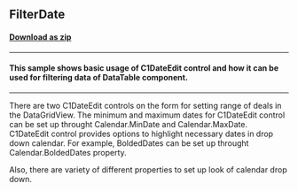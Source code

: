 ## FilterDate
#### [Download as zip](https://grapecity.github.io/DownGit/#/home?url=https://github.com/GrapeCity/ComponentOne-WinForms-Samples/tree/master/NetFramework\CalendarView\CS\FilterDate)
____
#### This sample shows basic usage of C1DateEdit control and how it can be used for filtering data of DataTable component.
____
There are two C1DateEdit controls on the form for setting range of deals in the DataGridView. The minimum and maximum dates for C1DateEdit control can be set up throught Calendar.MinDate and Calendar.MaxDate. C1DateEdit control provides options to highlight necessary dates in drop down calendar. For example, BoldedDates can be set up throught Calendar.BoldedDates property. 

Also, there are variety of different properties to set up look of calendar drop down. 